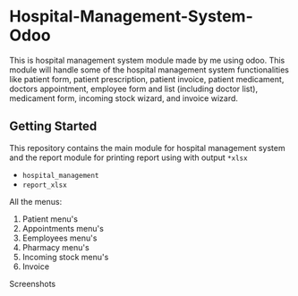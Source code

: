 # Hospital-Management-System-Odoo

This is hospital management system module made by me using odoo. This module will handle some of the hospital management system functionalities like patient form, patient prescription, patient invoice, patient medicament, doctors appointment, employee form and list (including doctor list), medicament form, incoming stock wizard, and invoice wizard. 

## Getting Started

This repository contains the main module for hospital management system and the report module for printing report using with output `*xlsx`

* `hospital_management`
* `report_xlsx`


All the menus:

1. Patient menu's
2. Appointments menu's
3. Eemployees menu's
4. Pharmacy menu's
5. Incoming stock menu's
6. Invoice


Screenshots
